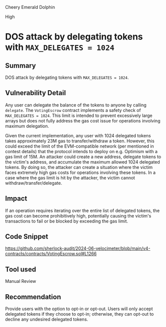 Cheery Emerald Dolphin

High

# DOS attack by delegating tokens with `MAX_DELEGATES = 1024`

## Summary
DOS attack by delegating tokens with `MAX_DELEGATES = 1024`.

## Vulnerability Detail
Any user can delegate the balance of the tokens to anyone by calling `delegate`. The `VotingEscrow` contract implements a safety check of `MAX_DELEGATES = 1024`. This limit is intended to prevent excessively large arrays but does not fully address the gas cost issue for operations involving maximum delegation.

Given the current implementation, any user with 1024 delegated tokens takes approximately 23M gas to transfer/withdraw a token. However, this could exceed the limit of the EVM-compatible network (per mentioned in contest details) that the protocol intends to deploy on e.g. Optimism with a gas limit of 15M. An attacker could create a new address, delegate tokens to the victim's address, and accumulate the maximum allowed 1024 delegated tokens. By doing so, the attacker can create a situation where the victim faces extremely high gas costs for operations involving these tokens. In a case where the gas limit is hit by the attacker, the victim cannot withdraw/transfer/delegate.

## Impact
If an operation requires iterating over the entire list of delegated tokens, the gas cost can become prohibitively high, potentially causing the victim's transactions to fail or be blocked by exceeding the gas limit.

## Code Snippet
https://github.com/sherlock-audit/2024-06-velocimeter/blob/main/v4-contracts/contracts/VotingEscrow.sol#L1266

## Tool used
Manual Review

## Recommendation
Provide users with the option to opt-in or opt-out. Users will only accept delegated tokens if they choose to opt-in; otherwise, they can opt-out to decline any undesired delegated tokens.